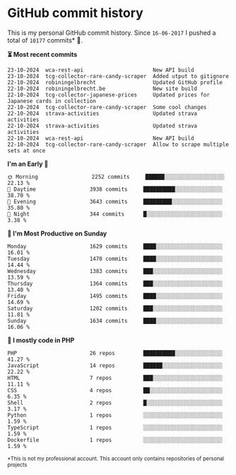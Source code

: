 # GitHub commit history
This is my personal GitHub commit history. Since <!--START_SECTION:first-commit-date-->`16-06-2017`<!--END_SECTION:first-commit-date--> I pushed a total of <!--START_SECTION:total-commit-count-->`10177`<!--END_SECTION:total-commit-count--> commits* 🎉.

<!--START_SECTION:most-recent-commits-->
**⏳ Most recent commits**
                                        
```text
23-10-2024  wca-rest-api                      New API build
23-10-2024  tcg-collector-rare-candy-scraper  Added utput to gitignore
22-10-2024  robiningelbrecht                  Updated GitHub profile
22-10-2024  robiningelbrecht.be               New site build
22-10-2024  tcg-collector-japanese-prices     Updated prices for Japanese cards in collection
22-10-2024  tcg-collector-rare-candy-scraper  Some cool changes
22-10-2024  strava-activities                 Updated strava activities
22-10-2024  strava-activities                 Updated strava activities
22-10-2024  wca-rest-api                      New API build
22-10-2024  tcg-collector-rare-candy-scraper  Allow to scrape multiple sets at once
```
<!--END_SECTION:most-recent-commits-->  

<!--START_SECTION:commits-per-day-time-->
**I&#039;m an Early 🐤**

```text
🌞 Morning                 2252 commits     ██████░░░░░░░░░░░░░░░░░░░   22.13 %
🌆 Daytime                 3938 commits     ██████████░░░░░░░░░░░░░░░   38.70 %
🌃 Evening                 3643 commits     █████████░░░░░░░░░░░░░░░░   35.80 %
🌙 Night                   344 commits      █░░░░░░░░░░░░░░░░░░░░░░░░   3.38 %
```
<!--END_SECTION:commits-per-day-time-->  

<!--START_SECTION:commits-per-weekday-->
**📅 I&#039;m Most Productive on Sunday**

```text
Monday                    1629 commits     ████░░░░░░░░░░░░░░░░░░░░░   16.01 %
Tuesday                   1470 commits     ████░░░░░░░░░░░░░░░░░░░░░   14.44 %
Wednesday                 1383 commits     ███░░░░░░░░░░░░░░░░░░░░░░   13.59 %
Thursday                  1364 commits     ███░░░░░░░░░░░░░░░░░░░░░░   13.40 %
Friday                    1495 commits     ████░░░░░░░░░░░░░░░░░░░░░   14.69 %
Saturday                  1202 commits     ███░░░░░░░░░░░░░░░░░░░░░░   11.81 %
Sunday                    1634 commits     ████░░░░░░░░░░░░░░░░░░░░░   16.06 %
```
<!--END_SECTION:commits-per-weekday-->  

<!--START_SECTION:repos-per-language-->
**💬 I mostly code in PHP**

```text
PHP                       26 repos         ██████████░░░░░░░░░░░░░░░   41.27 %
JavaScript                14 repos         ██████░░░░░░░░░░░░░░░░░░░   22.22 %
HTML                      7 repos          ███░░░░░░░░░░░░░░░░░░░░░░   11.11 %
CSS                       4 repos          ██░░░░░░░░░░░░░░░░░░░░░░░   6.35 %
Shell                     2 repos          █░░░░░░░░░░░░░░░░░░░░░░░░   3.17 %
Python                    1 repos          ░░░░░░░░░░░░░░░░░░░░░░░░░   1.59 %
TypeScript                1 repos          ░░░░░░░░░░░░░░░░░░░░░░░░░   1.59 %
Dockerfile                1 repos          ░░░░░░░░░░░░░░░░░░░░░░░░░   1.59 %
```
<!--END_SECTION:repos-per-language-->  

<sub>*This is not my professional account. This account only contains repositories of personal projects</sub>
